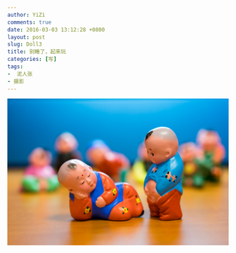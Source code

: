 ```yaml
---
author: YiZi
comments: true
date: 2016-03-03 13:12:28 +0800
layout: post
slug: Doll3
title: 别睡了，起来玩
categories: [写]
tags:
-  泥人张
- 摄影
---
```

![](/public/images/gallery/doll/3.jpg)
